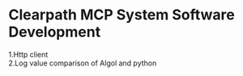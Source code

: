 # Clearpath MCP System Software Development
1.Http client  
2.Log value comparison of Algol and python
